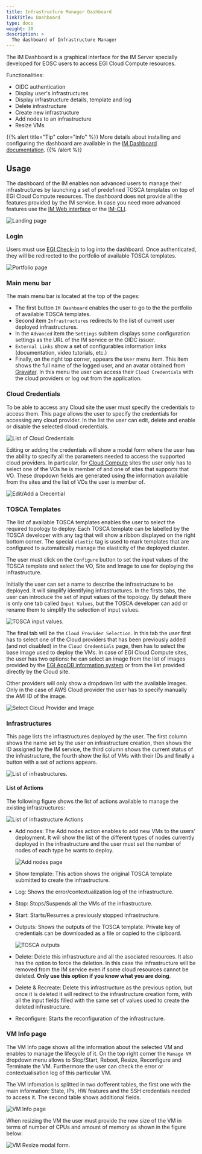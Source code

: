 ```yaml
---
title: Infrastructure Manager Dashboard
linkTitle: Dashboard
type: docs
weight: 30
description: >
  The dashboard of Infrastructure Manager
---
```


The IM Dashboard is a graphical interface for the IM Server specially developed
for EOSC users to access EGI Cloud Compute resources.

Functionalities:

- OIDC authentication
- Display user's infrastructures
- Display infrastructure details, template and log
- Delete infrastructure
- Create new infrastructure
- Add nodes to an infrastructure
- Resize VMs

{{% alert title="Tip" color="info" %}} More details about installing
and configuring the dashboard are available in the
[IM Dashboard documentation](https://imdocs.readthedocs.io/en/latest/dashboard.html).
{{% /alert %}}

## Usage

The dashboard of the IM enables non advanced users to manage their
infrastructures by launching a set of predefined TOSCA templates on top of EGI
Cloud Compute resources. The dashboard does not provide all the features
provided by the IM service. In case you need more advanced features use the
[IM Web interface](https://imdocs.readthedocs.io/en/latest/web.html) or the
[IM-CLI](cli).

![Landing page](dash_login.png)

### Login

Users must use [EGI Check-in](../../../../aai/check-in) to log into the
dashboard. Once authenticated, they will be redirected to the portfolio
of available TOSCA templates.

![Portfolio page](dash_configure.png)

### Main menu bar

The main menu bar is located at the top of the pages:

- The first button `IM Dashboard` enables the user to go to the the portfolio of
  available TOSCA templates.
- Second item `Infrastructures` redirects to the list of current user deployed
  infrastructures.
- In the `Advanced` item the `Settings` subitem displays some
  configuration settings as the URL of the IM service or the OIDC issuer.
- `External Links` show a set of configurables information links (documentation,
  video tutorials, etc.)
- Finally, on the right top corner, appears the `User` menu item. This item shows
  the full name of the logged user, and an avatar obtained from
  [Gravatar](https://www.gravatar.com/). In this menu the user can access their
  `Cloud Credentials` with the cloud providers or log out from the application.

### Cloud Credentials

To be able to access any Cloud site the user must specify the credentials to
access them. This page allows the user to specify the credentials for accessing
any cloud provider. In the list the user can edit, delete and enable or disable
the selected cloud credentials.

![List of Cloud Credentials](dash_cred_list.png)

Editing or adding the credentials will show a modal form where the user has the
ability to specify all the parameters needed to access the supported cloud providers.
In particular, for [Cloud Compute](../../../cloud-compute) sites the
user only has to select one of the VOs he is member of and one of sites that
supports that VO. These dropdown fields are generated using the information
available from the sites and the list of VOs the user is member of.

![Edit/Add a Crecential](dash_edit_cred.png)

### TOSCA Templates

The list of available TOSCA templates enables the user to select the required
topology to deploy. Each TOSCA template can be labelled by the TOSCA developer
with any tag that will show a ribbon displayed on the right bottom corner.
The special `elastic` tag is used to mark templates that are configured to
automatically manage the elasticity of the deployed cluster.

The user must click on the `Configure` button to set the input values of the
TOSCA template and select the VO, Site and Image to use for deploying the
infrastructure.

Initially the user can set a name to describe the infrastructure to be deployed.
It will simplify identifying infrastructures. In the firsts tabs, the user can
introduce the set of input values of the topology. By default there is only one
tab called `Input Values`, but the TOSCA developer can add or rename them to
simplify the selection of input values.

![TOSCA input values.](dash_inputs.png)

The final tab will be the `Cloud Provider Selection`. In this tab the user first
has to select one of the Cloud providers that has been previously added (and
not disabled) in the `Cloud Credentials` page, then has to select the base
image used to deploy the VMs. In case of EGI Cloud Compute sites, the user has
two options: he can select an image from the list of images provided by the
[EGI AppDB information system](https://appdb.egi.eu/) or from the list provided
directly by the Cloud site.

Other providers will only show a dropdown list with the available images.
Only in the case of AWS Cloud provider the user has to specify manually the AMI
ID of the image.

![Select Cloud Provider and Image](dash_site.png)

### Infrastructures

This page lists the infrastructures deployed by the user.
The first column shows the name set by the user on infrastructure creation,
then shows the ID assigned by the IM service, the third column shows the current
status of the infrastructure, the fourth show the list of VMs with their IDs and
finally a button with a set of actions appears.

![List of infrastructures.](dash_inf_list.png)

#### List of Actions

The following figure shows the list of actions available to manage the existing
infrastructures:

![List of infrastructure Actions](dash_inf_actions.png)

- Add nodes: The Add nodes action enables to add new VMs to the users'
  deployment. It will show the list of the different types of nodes
  currently deployed in the infrastructure and the user must set the number
  of nodes of each type he wants to deploy.

   ![Add nodes page](dash_add_nodes.png)

- Show template: This action shows the original TOSCA template submitted to
  create the infrastructure.

- Log: Shows the error/contextualization log of the infrastructure.

- Stop: Stops/Suspends all the VMs of the infrastructure.

- Start: Starts/Resumes a previously stopped infrastructure.

- Outputs: Shows the outputs of the TOSCA template. Private key of
  credentials can be downloaded as a file or copied to the clipboard.

   ![TOSCA outputs](dash_outputs.png)

- Delete: Delete this infrastructure and all the asociated resources. It also
  has the option to force the deletion. In this case the infrastructure will
  be removed from the IM service even if some cloud resources cannot be deleted.
  **Only use this option if you know what you are doing**.

- Delete & Recreate: Delete this infrastructure as the previous option, but
  once it is deleted it will redirect to the infrastructure creation form, with
  all the input fields filled with the same set of values used to create the
  deleted infrastructure.

- Reconfigure: Starts the reconfiguration of the infrastructure.

### VM Info page

The VM Info page shows all the information about the selected VM and
enables to manage the lifecycle of it. On the top right corner the `Manage VM`
dropdown menu allows to Stop/Start, Reboot, Resize, Reconfigure and Terminate
the VM. Furthermore the user can check the error or contextualisation log of this
particular VM.

The VM infomation is splitted in two dofferent tables, the first one with the
main information: State, IPs, HW features and the SSH credentials needed to
access it. The second table shows additional fields.

![VM Info page](dash_vm_info.png)

When resizing the VM the user must provide the new size of the VM in terms
of number of CPUs and amount of memory as shown in the figure below:

![VM Resize modal form.](dash_vm_resize.png)
